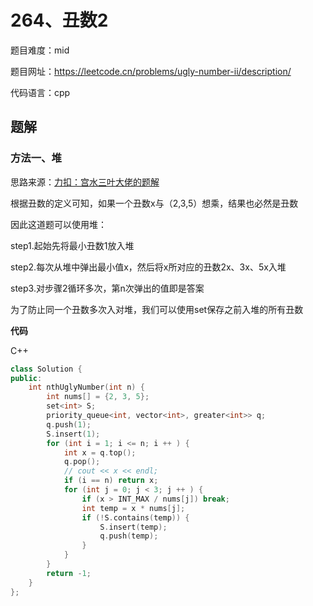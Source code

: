 # 264、丑数2
题目难度：mid

题目网址：https://leetcode.cn/problems/ugly-number-ii/description/

代码语言：cpp

## 题解
### 方法一、堆
思路来源：[力扣：宫水三叶大佬的题解](https://leetcode.cn/problems/ugly-number-ii/solutions/714340/gong-shui-san-xie-yi-ti-shuang-jie-you-x-3nvs/)

根据丑数的定义可知，如果一个丑数x与（2,3,5）想乘，结果也必然是丑数

因此这道题可以使用堆：

step1.起始先将最小丑数1放入堆

step2.每次从堆中弹出最小值x，然后将x所对应的丑数2x、3x、5x入堆

step3.对步骤2循环多次，第n次弹出的值即是答案

为了防止同一个丑数多次入对堆，我们可以使用set保存之前入堆的所有丑数

**代码**

C++

```cpp
class Solution {
public:
    int nthUglyNumber(int n) {
        int nums[] = {2, 3, 5};
        set<int> S;
        priority_queue<int, vector<int>, greater<int>> q;
        q.push(1);
        S.insert(1);
        for (int i = 1; i <= n; i ++ ) {
            int x = q.top();
            q.pop();
            // cout << x << endl;
            if (i == n) return x;
            for (int j = 0; j < 3; j ++ ) {
                if (x > INT_MAX / nums[j]) break;
                int temp = x * nums[j];
                if (!S.contains(temp)) {
                    S.insert(temp);
                    q.push(temp);
                }
            }
        }
        return -1;
    }
};
```
